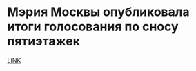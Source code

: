 # Мэрия Москвы опубликовала итоги голосования по сносу пятиэтажек



[LINK](https://varlamov.ru/2428331.html)